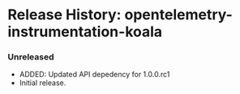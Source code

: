 # Release History: opentelemetry-instrumentation-koala

### Unreleased

* ADDED: Updated API depedency for 1.0.0.rc1
* Initial release.
